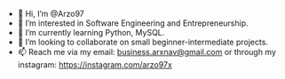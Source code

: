 - 👋 Hi, I’m @Arzo97
- 👀 I’m interested in Software Engineering and Entrepreneurship.
- 🌱 I’m currently learning Python, MySQL.
- 💞️ I’m looking to collaborate on small beginner-intermediate projects.
- 📫 Reach me via my email: business.arxnav@gmail.com or through my instagram: https://instagram.com/arzo97x
